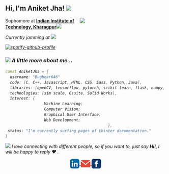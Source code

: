 <h2> Hi, I'm Aniket Jha! <img src="https://media.giphy.com/media/xT9IgB5Q6QYqarxeIU/giphy.gif" width="40"></h2>
<img align='right' src="https://media.giphy.com/media/nm6266UyRc2EnfpAo8/giphy.gif" width="270">
<p>Sophomore at <b><a href="http://iitkgp.ac.in">Indian Institute of Technology, Kharagpur</a></b><img src="https://media.giphy.com/media/5cFJUyNUYbiwNuO8L7/giphy.gif" width="30"</p>

<!--
![](https://komarev.com/ghpvc/?username=bugbear646&label=PROFILE+VIEWS&style=plastic&color=brightgreen)
--->
<p><em>Currently jamming at <img src="https://media.giphy.com/media/9XWj9k5l86amuHVKuk/giphy.gif" width="30"</em></p>

[![spotify-github-profile](https://spotify-github-profile.vercel.app/api/view?uid=fxx7fvp0msnbqlk5gzy7n6uv2&cover_image=true&theme=natemoo-re)](https://spotify-github-profile.vercel.app/api/view?uid=fxx7fvp0msnbqlk5gzy7n6uv2&redirect=true)


### <img src="https://media.giphy.com/media/XEOKyyyO3N91igSmnk/giphy.gif" width="50"> A little more about me...  

```C++
const AniketJha = {
  username: "Bugbear646"
  code: [C, C++, Javascript, HTML, CSS, Sass, Python, Java],
  libraries: [openCV, tensorflow, pytorch, scikit learn, flask, numpy, pandas, keras],
  technologies: [sim scale, Gsuite, Solid Works],
  Interest: {
                 Machine Learning;
                 Computer Vision;
                 Graphical User Interface;
                 Web Development;
                                             },
 status: "I'm currently surfing pages of tkinter documentation."
}
```


<img src="https://media.giphy.com/media/QAVANA01VdhOeOFJ5k/giphy.gif" width="60"> I love connecting with different people, so if you want to, just say <b>Hi!, </b> I will be happy to reply :heart: .


<p align="center">
  <a href="https://www.linkedin.com/in/aniketjha646" target="blank"><img align="center" src="GIFS/linkedin.svg" alt="aniket jha" height="30" width="30" margin="30" />   </a>
  <a href="mailto:aniketjha646@gmail.com" target="blank"><img align="center" src="GIFS/mail.png" alt="aniketjha646" height="30" width="30" margin="30" />    </a>
  <a href="https://www.facebook.com/anik3t.jha" target="blank"><img align="center" src="GIFS/facebook.png" alt="aniket jha" height="30" width="30" margin="30" />    </a>
</p>
